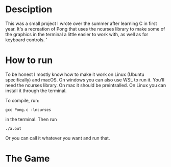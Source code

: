 # Desciption 
This was a small project I wrote over the summer after learning C in first year. It's a recreation of Pong that uses the ncurses library to make some of the graphics in the terminal a little easier to work with, as well as for keyboard controls. '

# How to run
To be honest I mostly know how to make it work on Linux (Ubuntu specifically) and macOS. On windows you can also use WSL to run it. You'll need the ncurses library. On mac it should be preintsalled. On Linux you can install it through the terminal. 

To compile, run:

```
gcc Pong.c -lncurses
```

in the terminal. Then run 

```
./a.out
```

Or you can call it whatever you want and run that.

# The Game
